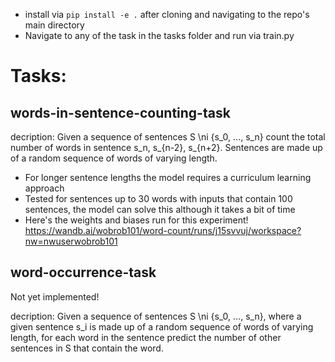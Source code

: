 - install via `pip install -e .` after cloning and navigating to the repo's main directory
- Navigate to any of the task in the tasks folder and run via train.py

# Tasks:
## words-in-sentence-counting-task

decription:
Given a sequence of sentences S \ni {s_0, ..., s_n} count the total number of words in sentence s_n, s_{n-2}, s_{n+2}. Sentences are made up of a random sequence of words of varying length.

- For longer sentence lengths the model requires a curriculum learning approach
- Tested for sentences up to 30 words with inputs that contain 100 sentences, the model can solve this although it takes a bit of time
- Here's the weights and biases run for this experiment! https://wandb.ai/wobrob101/word-count/runs/j15svvuj/workspace?nw=nwuserwobrob101

## word-occurrence-task

Not yet implemented!

decription:
Given a sequence of sentences S \ni {s_0, ..., s_n}, where a given sentence s_i is made up of a random sequence of words of varying length, for each word in the sentence predict the number of other sentences in S that contain the word.
